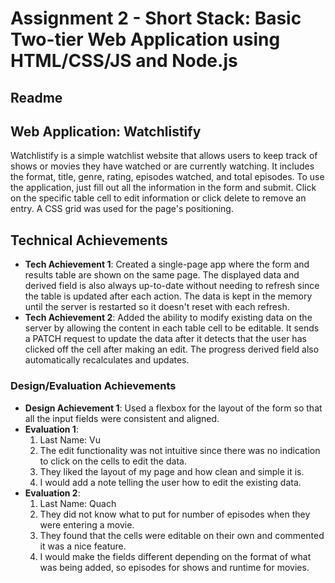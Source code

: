 Assignment 2 - Short Stack: Basic Two-tier Web Application using HTML/CSS/JS and Node.js  
===

Readme 
---

## Web Application: Watchlistify
Watchlistify is a simple watchlist website that allows users to keep track of shows or movies they have watched or are currently watching. 
It includes the format, title, genre, rating, episodes watched, and total episodes. 
To use the application, just fill out all the information in the form and submit. 
Click on the specific table cell to edit information or click delete to remove an entry.
A CSS grid was used for the page's positioning.

## Technical Achievements
- **Tech Achievement 1**: Created a single-page app where the form and results table are shown on the same page. 
    The displayed data and derived field is also always up-to-date without needing to refresh since the table is updated after each action. 
    The data is kept in the memory until the server is restarted so it doesn't reset with each refresh. 
- **Tech Achievement 2**: Added the ability to modify existing data on the server by allowing the content in each table cell to be editable. 
    It sends a PATCH request to update the data after it detects that the user has clicked off the cell after making an edit. 
    The progress derived field also automatically recalculates and updates.

### Design/Evaluation Achievements
- **Design Achievement 1**: Used a flexbox for the layout of the form so that all the input fields were consistent and aligned.
- **Evaluation 1**:
    1. Last Name: Vu
    2. The edit functionality was not intuitive since there was no indication to click on the cells to edit the data.
    3. They liked the layout of my page and how clean and simple it is.
    4. I would add a note telling the user how to edit the existing data.
- **Evaluation 2**:
    1. Last Name: Quach
    2. They did not know what to put for number of episodes when they were entering a movie.
    3. They found that the cells were editable on their own and commented it was a nice feature.
    4. I would make the fields different depending on the format of what was being added, so episodes for shows and runtime for movies.

